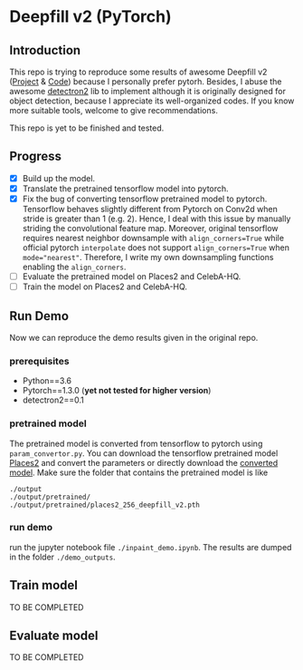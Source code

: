 # Deepfill v2 (PyTorch)

## Introduction
This repo is trying to reproduce some results of awesome 
Deepfill v2 ([Project](http://jiahuiyu.com/deepfill) & 
[Code](https://github.com/JiahuiYu/generative_inpainting)) 
because I personally prefer pytorh. Besides, I abuse the 
awesome [detectron2](https://github.com/facebookresearch/detectron2)
lib to implement although it is originally designed for 
object detection, because I appreciate its well-organized codes.
If you know more suitable tools, welcome to give recommendations.  

This repo is yet to be finished and tested.

## Progress
- [x] Build up the model.
- [x] Translate the pretrained tensorflow model into pytorch.
- [x] Fix the bug of converting tensorflow pretrained model to pytorch. 
Tensorflow behaves slightly different from Pytorch
on Conv2d when stride is greater than 1 (e.g. 2). Hence, I deal with
 this issue by manually striding the convolutional feature map.
 Moreover, original
tensorflow requires nearest neighbor downsample with 
`align_corners=True` while official pytorch `interpolate` does not
support `align_corners=True` when `mode="nearest"`. Therefore, 
I write my own downsampling functions enabling the `align_corners`. 
- [ ] Evaluate the pretrained model on Places2 and CelebA-HQ.
- [ ] Train the model on Places2 and CelebA-HQ.

## Run Demo
Now we can reproduce the demo results given in the original repo.
### prerequisites
* Python==3.6
* Pytorch==1.3.0 (**yet not tested for higher version**)
* detectron2==0.1

### pretrained model
The pretrained model is converted from tensorflow to pytorch using
`param_convertor.py`. You can download the tensorflow pretrained model 
[Places2](https://drive.google.com/drive/folders/1y7Irxm3HSHGvp546hZdAZwuNmhLUVcjO)
and convert the parameters or directly download the [converted model](
https://drive.google.com/file/d/1Q3p4Ejm1hm20cD2Hrk9beD-eG8Z-SM_O/view?usp=sharing
). Make sure the folder that contains the pretrained model is like
```
./output
./output/pretrained/
./output/pretrained/places2_256_deepfill_v2.pth 
```

### run demo
run the jupyter notebook file `./inpaint_demo.ipynb`. The results are
dumped in the folder `./demo_outputs`.

## Train model
TO BE COMPLETED

## Evaluate model
TO BE COMPLETED
